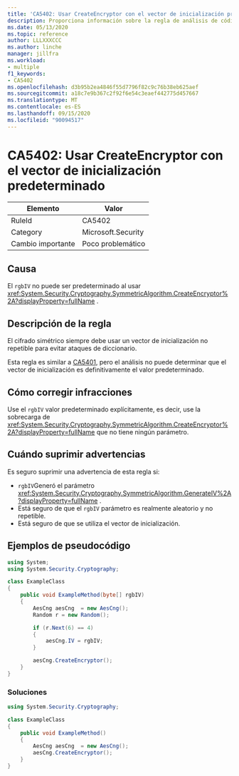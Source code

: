 ```yaml
---
title: 'CA5402: Usar CreateEncryptor con el vector de inicialización predeterminado'
description: Proporciona información sobre la regla de análisis de código CA5402, incluidas las causas, cómo corregir las infracciones y cuándo suprimirlas.
ms.date: 05/13/2020
ms.topic: reference
author: LLLXXXCCC
ms.author: linche
manager: jillfra
ms.workload:
- multiple
f1_keywords:
- CA5402
ms.openlocfilehash: d3b95b2ea4846f55d7796f82c9c76b38eb625aef
ms.sourcegitcommit: a18c7e9b367c2f92f6e54c3eaef442775d457667
ms.translationtype: MT
ms.contentlocale: es-ES
ms.lasthandoff: 09/15/2020
ms.locfileid: "90094517"
---
```

# <a name="ca5402-use-createencryptor-with-the-default-iv"></a>CA5402: Usar CreateEncryptor con el vector de inicialización predeterminado

|Elemento|Valor|
|-|-|
|RuleId|CA5402|
|Category|Microsoft.Security|
|Cambio importante|Poco problemático|

## <a name="cause"></a>Causa

El `rgbIV` no puede ser predeterminado al usar <xref:System.Security.Cryptography.SymmetricAlgorithm.CreateEncryptor%2A?displayProperty=fullName> .

## <a name="rule-description"></a>Descripción de la regla

El cifrado simétrico siempre debe usar un vector de inicialización no repetible para evitar ataques de diccionario.

Esta regla es similar a [CA5401](ca5401.md), pero el análisis no puede determinar que el vector de inicialización es definitivamente el valor predeterminado.

## <a name="how-to-fix-violations"></a>Cómo corregir infracciones

Use el `rgbIV` valor predeterminado explícitamente, es decir, use la sobrecarga de <xref:System.Security.Cryptography.SymmetricAlgorithm.CreateEncryptor%2A?displayProperty=fullName> que no tiene ningún parámetro.

## <a name="when-to-suppress-warnings"></a>Cuándo suprimir advertencias

Es seguro suprimir una advertencia de esta regla si:

- `rgbIV`Generó el parámetro <xref:System.Security.Cryptography.SymmetricAlgorithm.GenerateIV%2A?displayProperty=fullName> .
- Está seguro de que el `rgbIV` parámetro es realmente aleatorio y no repetible.
- Está seguro de que se utiliza el vector de inicialización.

## <a name="pseudo-code-examples"></a>Ejemplos de pseudocódigo

```csharp
using System;
using System.Security.Cryptography;

class ExampleClass
{
    public void ExampleMethod(byte[] rgbIV)
    {
        AesCng aesCng  = new AesCng();
        Random r = new Random();

        if (r.Next(6) == 4)
        {
            aesCng.IV = rgbIV;
        }

        aesCng.CreateEncryptor();
    }
}
```

### <a name="solution"></a>Soluciones

```csharp
using System.Security.Cryptography;

class ExampleClass
{
    public void ExampleMethod()
    {
        AesCng aesCng  = new AesCng();
        aesCng.CreateEncryptor();
    }
}
```
